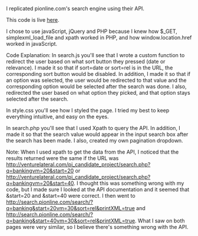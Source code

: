 I replicated pionline.com's search engine using their API. 

This code is live [here](http://venturelateral.com/pi_candidate_project/search.php).

I chose to use javaScript, jQuery and PHP because I knew how $_GET, simplexml_load_file and xpath worked in PHP, and how window.location.href worked in javaScript. 

Code Explanation: 
In search.js you'll see that I wrote a custom function to redirect the user based on what sort button they pressed (date or relevance). I made it so that if sort=date or sort=rel is in the URL, the corresponding sort button would be disabled. In addition, I made it so that if an option was selected, the user would be redirected to that value and the corresponding option would be selected after the search was done. I also, redirected the user based on what option they picked, and that option stays selected after the search. 

In style.css you'll see how I styled the page. I tried my best to keep everything intuitive, and easy on the eyes. 

In search.php you'll see that I used Xpath to query the API. In addition, I made it so that the search value would appear in the input search box after the search has been made. I also, created my own pagination dropdown. 

Note: When I used xpath to get the data from the API, I noticed that the results returned were the same if the URL was http://venturelateral.com/pi_candidate_project/search.php?q=bankingνm=20&start=20 or http://venturelateral.com/pi_candidate_project/search.php?q=bankingνm=20&start=40. I thought this was something wrong with my code, but I made sure I looked at the API documentation and it seemed that &start=20 and &start=40 were correct. I then went to http://search.pionline.com/search/?q=banking&start=20νm=30&sort=rel&printXML=true and http://search.pionline.com/search/?q=banking&start=40νm=30&sort=rel&printXML=true. What I saw on both pages were very similar, so I believe there's something wrong with the API. 